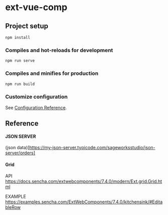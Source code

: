 # ext-vue-comp

## Project setup

```
npm install
```

### Compiles and hot-reloads for development

```
npm run serve
```

### Compiles and minifies for production

```
npm run build
```

### Customize configuration

See [Configuration Reference](https://cli.vuejs.org/config/).

## Reference

#### JSON SERVER

(json data)[https://my-json-server.typicode.com/sageworksstudio/json-server/orders]

#### Grid

API
https://docs.sencha.com/extwebcomponents/7.4.0/modern/Ext.grid.Grid.html

EXAMPLE
https://examples.sencha.com/ExtWebComponents/7.4.0/kitchensink/#EditableRow
